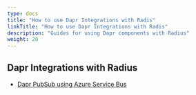 ```yaml
---
type: docs
title: "How to use Dapr Integrations with Radis"
linkTitle: "How to use Dapr Integrations with Radis"
description: "Guides for using Dapr components with Radius"
weight: 20
---
```


## Dapr Integrations with Radius
- [Dapr PubSub using Azure Service Bus](https://github.com/Azure/radius/tree/main/docs/content/how-to/dapr-integrations/pubsub-azure-servicebus.md)
